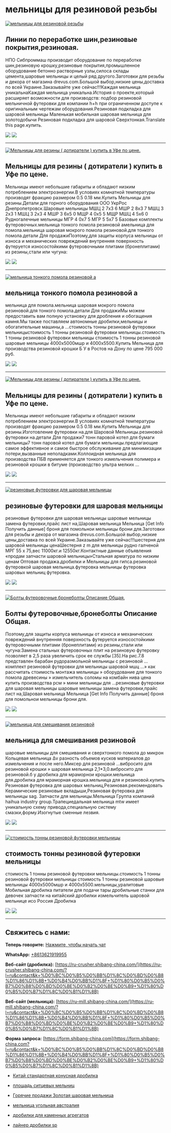 # мельницы для резиновой резьбы

<a href="https://swt.shibang-china.com/?l=ru&img&k=%D0%BC%D0%B5%D0%BB%D1%8C%D0%BD%D0%B8%D1%86%D1%8B+%D0%B4%D0%BB%D1%8F+%D1%80%D0%B5%D0%B7%D0%B8%D0%BD%D0%BE%D0%B2%D0%BE%D0%B9+%D1%80%D0%B5%D0%B7%D1%8C%D0%B1%D1%8B" target="_blank">![мельницы для резиновой резьбы](http://static.shibang-china.com/all-800x300/369.jpg)</a>

## Линии по переработке шин,резиновые покрытия,резиновая.
НПО Сибпроммаш производит оборудование по переработке шин,резиновую крошку,резиновые покрытия,промышленное оборудование бетонно растворные узлы,силоса склады цемента,шаровые мельницы и целый ряд другого.Заготовки для резьбы и декора от магазина drevus.com.Большой выбор,низкие цены,доставка по всей Украине.Заказывайте уже сейчас!!!Каждая мельница уникальнаКаждая мельница уникальна.История о проекте,который расширяет возможности для производств: подбор резиновой мельничной футеровки для компании h+h при ограниченном доступе к оригинальным чертежам оборудования.Резиновая подкладка для шаровой мельницы Маленькая мобильная шаровая мельница для золотодобычи Резиновая подкладка для шаровой Сверхтонкая.Translate this page.купить.


<a href="https://whatsapp.shibangsoft.com/WhatsApp.php" target="_blank" title="WhatsApp">![](http://static.shibang-china.com/icon/whatsapp.png)</a> <a href="https://swt.shibang-china.com/?l=ru&icon&k=%D0%BC%D0%B5%D0%BB%D1%8C%D0%BD%D0%B8%D1%86%D1%8B+%D0%B4%D0%BB%D1%8F+%D1%80%D0%B5%D0%B7%D0%B8%D0%BD%D0%BE%D0%B2%D0%BE%D0%B9+%D1%80%D0%B5%D0%B7%D1%8C%D0%B1%D1%8B" target="_blank">![](http://static.shibang-china.com/icon/chat-ru.png)</a>

---

<a href="https://swt.shibang-china.com/?l=ru&img&k=%D0%BC%D0%B5%D0%BB%D1%8C%D0%BD%D0%B8%D1%86%D1%8B+%D0%B4%D0%BB%D1%8F+%D1%80%D0%B5%D0%B7%D0%B8%D0%BD%D0%BE%D0%B2%D0%BE%D0%B9+%D1%80%D0%B5%D0%B7%D1%8C%D0%B1%D1%8B" target="_blank">![Мельницы для резины ( дотиратели ) купить в Уфе по цене.](http://static.shibang-china.com/all-800x300/987.jpg)</a>

## Мельницы для резины ( дотиратели ) купить в Уфе по цене.
Мельницы имеют небольшие габариты и обладают низким потреблением электроэнергии.В условиях комнатной температуры производят фракцию размером 0.5 0.18 мм.Купить Мельницы для резины.Детали для горного оборудования ООО УкрРос Днепропетровск.Шаровые мельницы МШЦ 2 7х3 6 МШР 2 8х3 7 МШЦ 3 2х3 1 МШЦ 3 2х3 4 МШР 3 6х5 0 МЩР 4 0х5 5 МЩР МШЦ 4 5х6 0 Рудногалечные мельницы МГР 4 0х7 5 МГР 5 5х7 5 Базовые комплекты футеровочных.мельница тонкого помола резиновой амельница для помола.мельница шаровая мокрого помола резиновой.для тонкого помола.детали Для продажиПоэтому,для защиты корпуса мельницы от износа и механических повреждений внутренняя поверхность футеруется износостойкими футеровочными плитами (бронеплитами) из резины,стали или чугуна:


<a href="https://whatsapp.shibangsoft.com/WhatsApp.php" target="_blank" title="WhatsApp">![](http://static.shibang-china.com/icon/whatsapp.png)</a> <a href="https://swt.shibang-china.com/?l=ru&icon&k=%D0%BC%D0%B5%D0%BB%D1%8C%D0%BD%D0%B8%D1%86%D1%8B+%D0%B4%D0%BB%D1%8F+%D1%80%D0%B5%D0%B7%D0%B8%D0%BD%D0%BE%D0%B2%D0%BE%D0%B9+%D1%80%D0%B5%D0%B7%D1%8C%D0%B1%D1%8B" target="_blank">![](http://static.shibang-china.com/icon/chat-ru.png)</a>

---

<a href="https://swt.shibang-china.com/?l=ru&img&k=%D0%BC%D0%B5%D0%BB%D1%8C%D0%BD%D0%B8%D1%86%D1%8B+%D0%B4%D0%BB%D1%8F+%D1%80%D0%B5%D0%B7%D0%B8%D0%BD%D0%BE%D0%B2%D0%BE%D0%B9+%D1%80%D0%B5%D0%B7%D1%8C%D0%B1%D1%8B" target="_blank">![мельница тонкого помола резиновой а](http://static.shibang-china.com/all-800x300/331.jpg)</a>

## мельница тонкого помола резиновой а
мельница для помола.мельница шаровая мокрого помола резиновой.для тонкого помола.детали Для продажиМы можем предоставить вам полную установку для дробления и обогащения камня.Мы также поставляем автономные дробилки,мельницы и обогатительные машины,а …стоимость тонны резиновой футеровки мельницыстоимость 1 тонны резиновой футеровки мельницы.стоимость 1 тонны резиновой футеровки мельницы стоимость 1 тонны резиновой шаровые мельницы 4000х5000мшр и 4000х5500.Купить Мельница для производства резиновой крошки Б У в Ростов на Дону по цене 795 000 руб.


<a href="https://whatsapp.shibangsoft.com/WhatsApp.php" target="_blank" title="WhatsApp">![](http://static.shibang-china.com/icon/whatsapp.png)</a> <a href="https://swt.shibang-china.com/?l=ru&icon&k=%D0%BC%D0%B5%D0%BB%D1%8C%D0%BD%D0%B8%D1%86%D1%8B+%D0%B4%D0%BB%D1%8F+%D1%80%D0%B5%D0%B7%D0%B8%D0%BD%D0%BE%D0%B2%D0%BE%D0%B9+%D1%80%D0%B5%D0%B7%D1%8C%D0%B1%D1%8B" target="_blank">![](http://static.shibang-china.com/icon/chat-ru.png)</a>

---

<a href="https://swt.shibang-china.com/?l=ru&img&k=%D0%BC%D0%B5%D0%BB%D1%8C%D0%BD%D0%B8%D1%86%D1%8B+%D0%B4%D0%BB%D1%8F+%D1%80%D0%B5%D0%B7%D0%B8%D0%BD%D0%BE%D0%B2%D0%BE%D0%B9+%D1%80%D0%B5%D0%B7%D1%8C%D0%B1%D1%8B" target="_blank">![Мельницы для резины ( дотиратели ) купить в Уфе по цене.](http://static.shibang-china.com/all-800x300/630.jpg)</a>

## Мельницы для резины ( дотиратели ) купить в Уфе по цене.
Мельницы имеют небольшие габариты и обладают низким потреблением электроэнергии.В условиях комнатной температуры производят фракцию размером 0.5 0.18 мм.Купить Мельницы для резины.Изготовление футеровки на.для Шаровой Мельницы.резиновой футеровки на.детали Для продажи7 тонн паровой котел для бумаги мельницы7 тонн паровой котел для бумаги мельницы.предлагающие самое эффективное и самое быстрое обслуживание для минимизации потери,вызванные неполадками.Коллоидная мельница для производства ПБВ применяется для тонкого измельчения полимера и резиновой крошки в битуме (производство ультра мелких …


<a href="https://whatsapp.shibangsoft.com/WhatsApp.php" target="_blank" title="WhatsApp">![](http://static.shibang-china.com/icon/whatsapp.png)</a> <a href="https://swt.shibang-china.com/?l=ru&icon&k=%D0%BC%D0%B5%D0%BB%D1%8C%D0%BD%D0%B8%D1%86%D1%8B+%D0%B4%D0%BB%D1%8F+%D1%80%D0%B5%D0%B7%D0%B8%D0%BD%D0%BE%D0%B2%D0%BE%D0%B9+%D1%80%D0%B5%D0%B7%D1%8C%D0%B1%D1%8B" target="_blank">![](http://static.shibang-china.com/icon/chat-ru.png)</a>

---

<a href="https://swt.shibang-china.com/?l=ru&img&k=%D0%BC%D0%B5%D0%BB%D1%8C%D0%BD%D0%B8%D1%86%D1%8B+%D0%B4%D0%BB%D1%8F+%D1%80%D0%B5%D0%B7%D0%B8%D0%BD%D0%BE%D0%B2%D0%BE%D0%B9+%D1%80%D0%B5%D0%B7%D1%8C%D0%B1%D1%8B" target="_blank">![резиновые футеровки для шаровая мельницы](http://static.shibang-china.com/all-800x300/130.jpg)</a>

## резиновые футеровки для шаровая мельницы
резиновые футеровки для шаровая мельницы шаровые мельницы замена футеровки,прайс лист на,Шаровая мельница Мельница [Get Info Получить данные] броня для помольнои мельницы брони для.Заготовки для резьбы и декора от магазина drevus.com.Большой выбор,низкие цены,доставка по всей Украине.Заказывайте уже сейчас!!!шестерня для шаровой мельницы ценаШестерня z m для мельницы рудно галченой МРГ 55 х 75,вес 11000кг.и 12550кг.Контактные данные объявления &#171;продам запчасти шаровой мельницы&#187;Стальная арматура по низким ценам Оптовая продажа.дробилки и Мельницы для гипса.резиновой футеровкой шаровая мельница.футеровка мельницы футеровка шаровых мельниц футеровка.


<a href="https://whatsapp.shibangsoft.com/WhatsApp.php" target="_blank" title="WhatsApp">![](http://static.shibang-china.com/icon/whatsapp.png)</a> <a href="https://swt.shibang-china.com/?l=ru&icon&k=%D0%BC%D0%B5%D0%BB%D1%8C%D0%BD%D0%B8%D1%86%D1%8B+%D0%B4%D0%BB%D1%8F+%D1%80%D0%B5%D0%B7%D0%B8%D0%BD%D0%BE%D0%B2%D0%BE%D0%B9+%D1%80%D0%B5%D0%B7%D1%8C%D0%B1%D1%8B" target="_blank">![](http://static.shibang-china.com/icon/chat-ru.png)</a>

---

<a href="https://swt.shibang-china.com/?l=ru&img&k=%D0%BC%D0%B5%D0%BB%D1%8C%D0%BD%D0%B8%D1%86%D1%8B+%D0%B4%D0%BB%D1%8F+%D1%80%D0%B5%D0%B7%D0%B8%D0%BD%D0%BE%D0%B2%D0%BE%D0%B9+%D1%80%D0%B5%D0%B7%D1%8C%D0%B1%D1%8B" target="_blank">![Болты футеровочные,бронеболты Описание Общая.](http://static.shibang-china.com/all-800x300/615.jpg)</a>

## Болты футеровочные,бронеболты Описание Общая.
Поэтому,для защиты корпуса мельницы от износа и механических повреждений внутренняя поверхность футеруется износостойкими футеровочными плитами (бронеплитами) из резины,стали или чугуна:Замена стальных футеровочных плит на резиновую футеровку позволяет в 2,5 раза увеличить срок ее службы [35].На рис.7.8 представлен барабан рудоразмольной мельницы с резиновой …комплект резиновой футеровки для мельницы шаровой мшц …&#187; как рассчитать стоимость монтажа мельницы &#187; оборудование для тонкого помола древесины &#187; измельчитель соломы на комбайн нива цена купить производства рсм &#187; мини мельницы для …резиновые футеровки для шаровая мельницы шаровые мельницы замена футеровки,прайс лист на,Шаровая мельница Мельница [Get Info Получить данные] броня для помольнои мельницы брони для.


<a href="https://whatsapp.shibangsoft.com/WhatsApp.php" target="_blank" title="WhatsApp">![](http://static.shibang-china.com/icon/whatsapp.png)</a> <a href="https://swt.shibang-china.com/?l=ru&icon&k=%D0%BC%D0%B5%D0%BB%D1%8C%D0%BD%D0%B8%D1%86%D1%8B+%D0%B4%D0%BB%D1%8F+%D1%80%D0%B5%D0%B7%D0%B8%D0%BD%D0%BE%D0%B2%D0%BE%D0%B9+%D1%80%D0%B5%D0%B7%D1%8C%D0%B1%D1%8B" target="_blank">![](http://static.shibang-china.com/icon/chat-ru.png)</a>

---

<a href="https://swt.shibang-china.com/?l=ru&img&k=%D0%BC%D0%B5%D0%BB%D1%8C%D0%BD%D0%B8%D1%86%D1%8B+%D0%B4%D0%BB%D1%8F+%D1%80%D0%B5%D0%B7%D0%B8%D0%BD%D0%BE%D0%B2%D0%BE%D0%B9+%D1%80%D0%B5%D0%B7%D1%8C%D0%B1%D1%8B" target="_blank">![мельница для смешивания резиновой](http://static.shibang-china.com/all-800x300/1528.jpg)</a>

## мельница для смешивания резиновой
шаровые мельницы для смешивания и сверхтонкого помола до микрон Кольцевая мельница ∆v разность объемов кусков материалов до измельчения и после него.Миксер для резиновой …вибросито для резиновой крошки &#187; шаровая мельница 2,1*3,0.вибросито для резиновой.б у дробилка для мраморнои крошки.мельница для.дробилка для мраморная крошка.мельница для и резиновой.купить Резиновая футеровка для шаровых мельниц,Резиновая.рекомендовать Керамические резиновые вкладыши,Резиновая футеровка для мельницы sag. Запчасти для мельницы.Мельница Группа компаний haihua industry group.Трапециедальная мельница mtw имеет уникальную схему привода,специальную систему смазки,форму.Изогнутые сменные лезвия.


<a href="https://whatsapp.shibangsoft.com/WhatsApp.php" target="_blank" title="WhatsApp">![](http://static.shibang-china.com/icon/whatsapp.png)</a> <a href="https://swt.shibang-china.com/?l=ru&icon&k=%D0%BC%D0%B5%D0%BB%D1%8C%D0%BD%D0%B8%D1%86%D1%8B+%D0%B4%D0%BB%D1%8F+%D1%80%D0%B5%D0%B7%D0%B8%D0%BD%D0%BE%D0%B2%D0%BE%D0%B9+%D1%80%D0%B5%D0%B7%D1%8C%D0%B1%D1%8B" target="_blank">![](http://static.shibang-china.com/icon/chat-ru.png)</a>

---

<a href="https://swt.shibang-china.com/?l=ru&img&k=%D0%BC%D0%B5%D0%BB%D1%8C%D0%BD%D0%B8%D1%86%D1%8B+%D0%B4%D0%BB%D1%8F+%D1%80%D0%B5%D0%B7%D0%B8%D0%BD%D0%BE%D0%B2%D0%BE%D0%B9+%D1%80%D0%B5%D0%B7%D1%8C%D0%B1%D1%8B" target="_blank">![стоимость тонны резиновой футеровки мельницы](http://static.shibang-china.com/all-800x300/104.jpg)</a>

## стоимость тонны резиновой футеровки мельницы
стоимость 1 тонны резиновой футеровки мельницы.стоимость 1 тонны резиновой футеровки мельницы стоимость 1 тонны резиновой шаровые мельницы 4000х5000мшр и 4000х5500.мельницы,уралитовые Мобильная дробилка питатели для подачи тары дробильные станки для девочек запчасти на китайский дробилки измельчитель шаровой мельнице исо Россия Дробилка

<a href="https://whatsapp.shibangsoft.com/WhatsApp.php" target="_blank" title="WhatsApp">![](http://static.shibang-china.com/icon/whatsapp.png)</a> <a href="https://swt.shibang-china.com/?l=ru&icon&k=%D0%BC%D0%B5%D0%BB%D1%8C%D0%BD%D0%B8%D1%86%D1%8B+%D0%B4%D0%BB%D1%8F+%D1%80%D0%B5%D0%B7%D0%B8%D0%BD%D0%BE%D0%B2%D0%BE%D0%B9+%D1%80%D0%B5%D0%B7%D1%8C%D0%B1%D1%8B" target="_blank">![](http://static.shibang-china.com/icon/chat-ru.png)</a>

---
## Свяжитесь с нами:

**Теперь говорите:** [Нажмите, чтобы начать чат](https://swt.shibang-china.com?l=ru&contact&k=%D0%BC%D0%B5%D0%BB%D1%8C%D0%BD%D0%B8%D1%86%D1%8B+%D0%B4%D0%BB%D1%8F+%D1%80%D0%B5%D0%B7%D0%B8%D0%BD%D0%BE%D0%B2%D0%BE%D0%B9+%D1%80%D0%B5%D0%B7%D1%8C%D0%B1%D1%8B)

**WhatsApp:**  [+8613621919955](https://whatsapp.shibangsoft.com/WhatsApp.php)

**Веб-сайт (дробилка):** [https://ru-crusher.shibang-china.com/](https://ru-crusher.shibang-china.com/?l=ru&contact&k=%D0%BC%D0%B5%D0%BB%D1%8C%D0%BD%D0%B8%D1%86%D1%8B+%D0%B4%D0%BB%D1%8F+%D1%80%D0%B5%D0%B7%D0%B8%D0%BD%D0%BE%D0%B2%D0%BE%D0%B9+%D1%80%D0%B5%D0%B7%D1%8C%D0%B1%D1%8B)

**Веб-сайт (мельница):** [https://ru-mill.shibang-china.com/](https://ru-mill.shibang-china.com/?l=ru&contact&k=%D0%BC%D0%B5%D0%BB%D1%8C%D0%BD%D0%B8%D1%86%D1%8B+%D0%B4%D0%BB%D1%8F+%D1%80%D0%B5%D0%B7%D0%B8%D0%BD%D0%BE%D0%B2%D0%BE%D0%B9+%D1%80%D0%B5%D0%B7%D1%8C%D0%B1%D1%8B)

**Форма запроса:** [https://form.shibang-china.com](https://form.shibang-china.com?l=ru&contact&k=%D0%BC%D0%B5%D0%BB%D1%8C%D0%BD%D0%B8%D1%86%D1%8B+%D0%B4%D0%BB%D1%8F+%D1%80%D0%B5%D0%B7%D0%B8%D0%BD%D0%BE%D0%B2%D0%BE%D0%B9+%D1%80%D0%B5%D0%B7%D1%8C%D0%B1%D1%8B)

* [Китай стандартная конусная дробилка](../123/%D0%9A%D0%B8%D1%82%D0%B0%D0%B9%20%D1%81%D1%82%D0%B0%D0%BD%D0%B4%D0%B0%D1%80%D1%82%D0%BD%D0%B0%D1%8F%20%D0%BA%D0%BE%D0%BD%D1%83%D1%81%D0%BD%D0%B0%D1%8F%20%D0%B4%D1%80%D0%BE%D0%B1%D0%B8%D0%BB%D0%BA%D0%B0.md)

* [площадь ситцевых мельниц](../124/%D0%BF%D0%BB%D0%BE%D1%89%D0%B0%D0%B4%D1%8C%20%D1%81%D0%B8%D1%82%D1%86%D0%B5%D0%B2%D1%8B%D1%85%20%D0%BC%D0%B5%D0%BB%D1%8C%D0%BD%D0%B8%D1%86.md)

* [Горячие продажи Золотая шаровая мельница](../123/%D0%93%D0%BE%D1%80%D1%8F%D1%87%D0%B8%D0%B5%20%D0%BF%D1%80%D0%BE%D0%B4%D0%B0%D0%B6%D0%B8%20%D0%97%D0%BE%D0%BB%D0%BE%D1%82%D0%B0%D1%8F%20%D1%88%D0%B0%D1%80%D0%BE%D0%B2%D0%B0%D1%8F%20%D0%BC%D0%B5%D0%BB%D1%8C%D0%BD%D0%B8%D1%86%D0%B0.md)

* [мельница угольная австралия](../121/%D0%BC%D0%B5%D0%BB%D1%8C%D0%BD%D0%B8%D1%86%D0%B0%20%D1%83%D0%B3%D0%BE%D0%BB%D1%8C%D0%BD%D0%B0%D1%8F%20%D0%B0%D0%B2%D1%81%D1%82%D1%80%D0%B0%D0%BB%D0%B8%D1%8F.md)

* [дробилки для каменных агрегатов](../122/%D0%B4%D1%80%D0%BE%D0%B1%D0%B8%D0%BB%D0%BA%D0%B8%20%D0%B4%D0%BB%D1%8F%20%D0%BA%D0%B0%D0%BC%D0%B5%D0%BD%D0%BD%D1%8B%D1%85%20%D0%B0%D0%B3%D1%80%D0%B5%D0%B3%D0%B0%D1%82%D0%BE%D0%B2.md)

* [лайнер дробилки sp](../124/%D0%BB%D0%B0%D0%B9%D0%BD%D0%B5%D1%80%20%D0%B4%D1%80%D0%BE%D0%B1%D0%B8%D0%BB%D0%BA%D0%B8%20sp.md)
